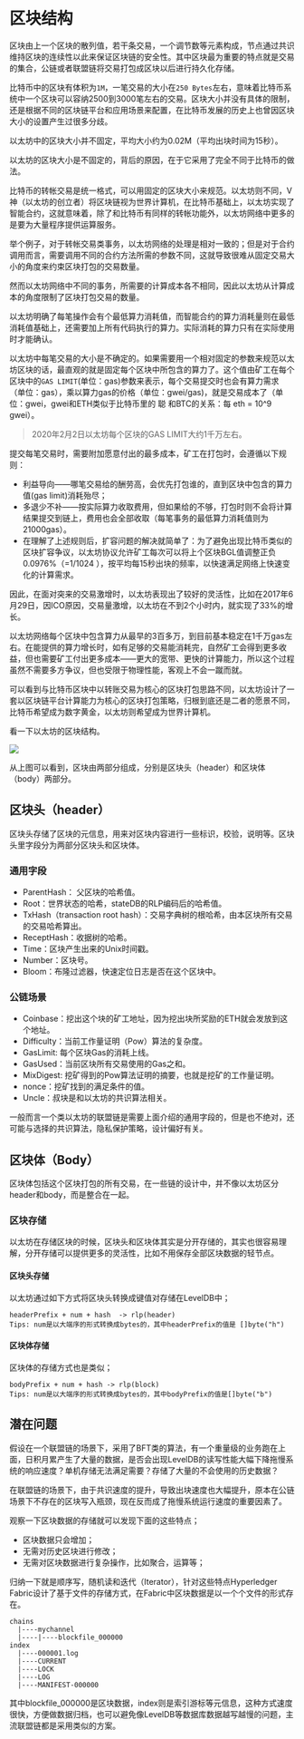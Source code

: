 # 区块结构

区块由上一个区块的散列值，若干条交易，一个调节数等元素构成，节点通过共识维持区块的连续性以此来保证区块链的安全性。其中区块最为重要的特点就是交易的集合，公链或者联盟链将交易打包成区块以后进行持久化存储。

比特币中的区块有体积为`1M`，一笔交易的大小在`250 Bytes`左右，意味着比特币系统中一个区块可以容纳2500到3000笔左右的交易。区块大小并没有具体的限制，还是根据不同的区块链平台和应用场景来配置，在比特币发展的历史上也曾因区块大小的设置产生过很多分歧。

以太坊中的区块大小并不固定，平均大小约为0.02M（平均出块时间为15秒）。

以太坊的区块大小是不固定的，背后的原因，在于它采用了完全不同于比特币的做法。

比特币的转帐交易是统一格式，可以用固定的区块大小来规范。以太坊则不同，V神（以太坊的创立者）将区块链视为世界计算机，在比特币基础上，以太坊实现了智能合约，这就意味着，除了和比特币有同样的转帐功能外，以太坊网络中更多的是要为大量程序提供运算服务。

举个例子，对于转帐交易类事务，以太坊网络的处理是相对一致的；但是对于合约调用而言，需要调用不同的合约方法所需的参数不同，这就导致很难从固定交易大小的角度来约束区块打包的交易数量。

然而以太坊网络中不同的事务，所需要的计算成本各不相同，因此以太坊从计算成本的角度限制了区块打包交易的数量。

以太坊明确了每笔操作会有个最低算力消耗值，而智能合约的算力消耗量则在最低消耗值基础上，还需要加上所有代码执行的算力。实际消耗的算力只有在实际使用时才能确认。

以太坊中每笔交易的大小是不确定的。如果需要用一个相对固定的参数来规范以太坊区块的话，最直观的就是固定每个区块中所包含的算力了。这个值由矿工在每个区块中的`GAS LIMIT`(单位：gas)参数来表示，每个交易提交时也会有算力需求（单位：gas），乘以算力gas的价格（单位：gwei/gas)，就是交易成本了（单位：gwei，gwei和ETH类似于比特币里的 聪 和BTC的关系：每 eth = 10^9 gwei）。
> 2020年2月2日以太坊每个区块的GAS LIMIT大约1千万左右。

提交每笔交易时，需要附加愿意付出的最多成本，矿工在打包时，会遵循以下规则：
- 利益导向——哪笔交易给的酬劳高，会优先打包谁的，直到区块中包含的算力值(gas limit)消耗殆尽；
- 多退少不补——按实际算力收取费用，但如果给的不够，打包时则不会将计算结果提交到链上，费用也会全部收取（每笔事务的最低算力消耗值则为21000gas）。
- 在理解了上述规则后，扩容问题的解决就简单了：为了避免出现比特币类似的区块扩容争议，以太坊协议允许矿工每次可以将上个区块BGL值调整正负0.0976%（=1/1024 ），按平均每15秒出块的频率，以快速满足网络上快速变化的计算需求。

因此，在面对突来的交易激增时，以太坊表现出了较好的灵活性，比如在2017年6月29日，因ICO原因，交易量激增，以太坊在不到2个小时内，就实现了33%的增长。

以太坊网络每个区块中包含算力从最早的3百多万，到目前基本稳定在1千万gas左右。在能提供的算力增长时，如有足够的交易能消耗完，自然矿工会得到更多收益，但也需要矿工付出更多成本——更大的宽带、更快的计算能力，所以这个过程虽然不需要多方争议，但也受限于物理性能，客观上不会一蹴而就。

可以看到与比特币区块中以转账交易为核心的区块打包思路不同，以太坊设计了一套以区块链平台计算能力为核心的区块打包策略，归根到底还是二者的愿景不同，比特币希望成为数字黄金，以太坊则希望成为世界计算机。


看一下以太坊的区块结构。

![](https://github.com/Ice-Storm/structure-and-interpretation-of-blockchain/blob/master/img/chapter_6/6_12.png?raw=true)

从上图可以看到，区块由两部分组成，分别是区块头（header）和区块体（body）两部分。

## 区块头（header）

区块头存储了区块的元信息，用来对区块内容进行一些标识，校验，说明等。区块头里字段分为两部分区块头和区块体。

### 通用字段
- ParentHash： 父区块的哈希值。
- Root：世界状态的哈希，stateDB的RLP编码后的哈希值。
- TxHash（transaction root hash）：交易字典树的根哈希，由本区块所有交易的交易哈希算出。
- ReceptHash：收据树的哈希。
- Time：区块产生出来的Unix时间戳。
- Number：区块号。
- Bloom：布隆过滤器，快速定位日志是否在这个区块中。

### 公链场景
- Coinbase：挖出这个块的矿工地址，因为挖出块所奖励的ETH就会发放到这个地址。
- Difficulty：当前工作量证明（Pow）算法的复杂度。
- GasLimit: 每个区块Gas的消耗上线。
- GasUsed：当前区块所有交易使用的Gas之和。
- MixDigest: 挖矿得到的Pow算法证明的摘要，也就是挖矿的工作量证明。
- nonce：挖矿找到的满足条件的值。
- Uncle：叔块是和以太坊的共识算法相关。

一般而言一个类以太坊的联盟链是需要上面介绍的通用字段的，但是也不绝对，还可能与选择的共识算法，隐私保护策略，设计偏好有关。

## 区块体（Body）

区块体包括这个区块打包的所有交易，在一些链的设计中，并不像以太坊区分header和body，而是整合在一起。

### 区块存储
以太坊在存储区块的时候，区块头和区块体其实是分开存储的，其实也很容易理解，分开存储可以提供更多的灵活性，比如不用保存全部区块数据的轻节点。

#### 区块头存储
以太坊通过如下方式将区块头转换成键值对存储在LevelDB中；
```
headerPrefix + num + hash  -> rlp(header)
Tips: num是以大端序的形式转换成bytes的，其中headerPrefix的值是 []byte("h")
```

#### 区块体存储
区块体的存储方式也是类似；
```
bodyPrefix + num + hash -> rlp(block)
Tips: num是以大端序的形式转换成bytes的，其中bodyPrefix的值是[]byte("b")
```

## 潜在问题
假设在一个联盟链的场景下，采用了BFT类的算法，有一个重量级的业务跑在上面，日积月累产生了大量的数据，是否会出现LevelDB的读写性能大幅下降拖慢系统的响应速度？单机存储无法满足需要？存储了大量的不会使用的历史数据？

在联盟链的场景下，由于共识速度的提升，导致出块速度也大幅提升，原本在公链场景下不存在的区块写入瓶颈，现在反而成了拖慢系统运行速度的重要因素了。

观察一下区块数据的存储就可以发现下面的这些特点；
- 区块数据只会增加；
- 无需对历史区块进行修改；
- 无需对区块数据进行复杂操作，比如聚合，运算等；

归纳一下就是顺序写，随机读和迭代（Iterator），针对这些特点Hyperledger Fabric设计了基于文件的存储方式，在Fabric中区块数据是以一个个文件的形式存在。

```
chains
  |----mychannel
  |----|----blockfile_000000
index
  |----000001.log
  |----CURRENT
  |----LOCK
  |----LOG
  |----MANIFEST-000000
```
其中blockfile_000000是区块数据，index则是索引游标等元信息，这种方式速度很快，方便做数据归档，也可以避免像LevelDB等数据库数据越写越慢的问题，主流联盟链都是采用类似的方案。
